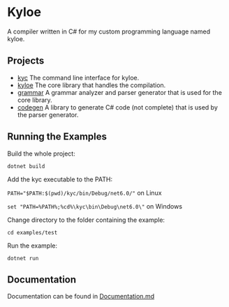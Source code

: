 # Kyloe
A compiler written in C# for my custom programming language named kyloe.


## Projects
- [kyc](kyc) The command line interface for kyloe.
- [kyloe](kyloe) The core library that handles the compilation.
- [grammar](grammar) A grammar analyzer and parser generator that is used for the core library.
- [codegen](codegen) A library to generate C# code (not complete) that is used by the parser generator.

## Running the Examples
Build the whole project:

```dotnet build```

Add the kyc executable to the PATH:

```PATH="$PATH:$(pwd)/kyc/bin/Debug/net6.0/"``` on Linux

```set "PATH=%PATH%;%cd%\kyc\bin\Debug\net6.0\"``` on Windows

Change directory to the folder containing the example:

```cd examples/test```

Run the example:

```dotnet run```

## Documentation
Documentation can be found in [Documentation.md](docs/Documentation.md)